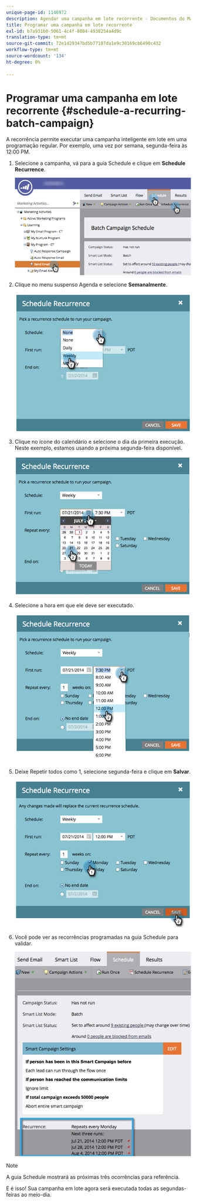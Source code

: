 ```yaml
---
unique-page-id: 1146972
description: Agendar uma campanha em lote recorrente - Documentos do Marketo - Documentação do produto
title: Programar uma campanha em lote recorrente
exl-id: b7a931b0-5061-4c4f-8084-4938254a4d9c
translation-type: tm+mt
source-git-commit: 72e1d29347bd5b77107da1e9c30169cb6490c432
workflow-type: tm+mt
source-wordcount: '134'
ht-degree: 0%

---
```


# Programar uma campanha em lote recorrente {#schedule-a-recurring-batch-campaign}

A recorrência permite executar uma campanha inteligente em lote em uma programação regular. Por exemplo, uma vez por semana, segunda-feira às 12:00 PM.

1. Selecione a campanha, vá para a guia Schedule e clique em **Schedule Recurrence**.

   ![](assets/recurrencehands-sendemail.png)

1. Clique no menu suspenso Agenda e selecione **Semanalmente**.

   ![](assets/image2014-9-22-11-3a41-3a42.png)

1. Clique no ícone do calendário e selecione o dia da primeira execução. Neste exemplo, estamos usando a próxima segunda-feira disponível.

   ![](assets/image2014-9-22-11-3a41-3a46.png)

1. Selecione a hora em que ele deve ser executado.

   ![](assets/image2014-9-22-11-3a41-3a49.png)

1. Deixe Repetir todos como 1, selecione segunda-feira e clique em **Salvar**.

   ![](assets/image2014-9-22-11-3a41-3a53.png)

1. Você pode ver as recorrências programadas na guia Schedule para validar.

   ![](assets/recurrence.jpg)

>[!NOTE]
>
>A guia Schedule mostrará as próximas três ocorrências para referência.

E é isso! Sua campanha em lote agora será executada todas as segundas-feiras ao meio-dia.
